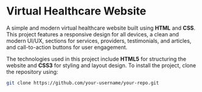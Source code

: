# Virtual Healthcare Website

A simple and modern virtual healthcare website built using **HTML** and **CSS**. This project features a responsive design for all devices, a clean and modern UI/UX, sections for services, providers, testimonials, and articles, and call-to-action buttons for user engagement. 

The technologies used in this project include **HTML5** for structuring the website and **CSS3** for styling and layout design. To install the project, clone the repository using:  
```sh
git clone https://github.com/your-username/your-repo.git
